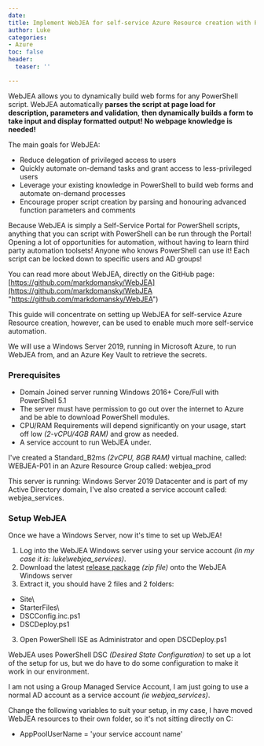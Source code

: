 ```yaml
---
date: 
title: Implement WebJEA for self-service Azure Resource creation with PowerShell
author: Luke
categories:
- Azure
toc: false
header:
  teaser: ''

---
```

WebJEA allows you to dynamically build web forms for any PowerShell script. WebJEA automatically **parses the script at page load for description, parameters and validation**, **then dynamically builds a form to take input and display formatted output! No webpage knowledge is needed!**

The main goals for WebJEA:

* Reduce delegation of privileged access to users
* Quickly automate on-demand tasks and grant access to less-privileged users
* Leverage your existing knowledge in PowerShell to build web forms and automate on-demand processes
* Encourage proper script creation by parsing and honouring advanced function parameters and comments

Because WebJEA is simply a Self-Service Portal for PowerShell scripts, anything that you can script with PowerShell can be run through the Portal! Opening a lot of opportunities for automation, without having to learn third party automation toolsets! Anyone who knows PowerShell can use it! Each script can be locked down to specific users and AD groups!

You can read more about WebJEA, directly on the GitHub page: [https://github.com/markdomansky/WebJEA](https://github.com/markdomansky/WebJEA "https://github.com/markdomansky/WebJEA")

This guide will concentrate on setting up WebJEA for self-service Azure Resource creation, however, can be used to enable much more self-service automation.

We will use a Windows Server 2019, running in Microsoft Azure, to run WebJEA from, and an Azure Key Vault to retrieve the secrets.

### Prerequisites

* Domain Joined server running Windows 2016+ Core/Full with PowerShell 5.1 
* The server must have permission to go out over the internet to Azure and be able to download PowerShell modules.
* CPU/RAM Requirements will depend significantly on your usage, start off low _(2-vCPU/4GB RAM)_ and grow as needed. 
* A service account to run WebJEA under.

I've created a Standard_B2ms _(2vCPU, 8GB RAM)_ virtual machine, called: WEBJEA-P01 in an Azure Resource Group called: webjea_prod

This server is running: Windows Server 2019 Datacenter and is part of my Active Directory domain, I've also created a service account called: webjea_services.

### Setup WebJEA

Once we have a Windows Server, now it's time to set up WebJEA!

1. Log into the WebJEA Windows server using your service account _(in my case it is: luke\\webjea_services)_.
2. Download the latest [release package](https://github.com/markdomansky/WebJEA/releases "WebJEA - Releases") _(zip file)_ onto the WebJEA Windows server
3. Extract it, you should have 2 files and 2 folders:

* Site\\
* StarterFiles\\
* DSCConfig.inc.ps1
* DSCDeploy.ps1

3. Open PowerShell ISE as Administrator and open DSCDeploy.ps1

WebJEA uses PowerShell DSC _(Desired State Configuration)_ to set up a lot of the setup for us, but we do have to do some configuration to make it work in our environment. 

I am not using a Group Managed Service Account, I am just going to use a normal AD account as a service account _(ie webjea_services)_.

Change the following variables to suit your setup, in my case, I have moved WebJEA resources to their own folder, so it's not sitting directly on C:

* AppPoolUserName =  'your service account name'